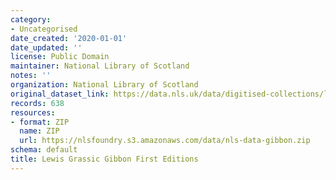 ```yaml
---
category:
- Uncategorised
date_created: '2020-01-01'
date_updated: ''
license: Public Domain
maintainer: National Library of Scotland
notes: ''
organization: National Library of Scotland
original_dataset_link: https://data.nls.uk/data/digitised-collections/lewis-grassic-gibbon-first-editions/
records: 638
resources:
- format: ZIP
  name: ZIP
  url: https://nlsfoundry.s3.amazonaws.com/data/nls-data-gibbon.zip
schema: default
title: Lewis Grassic Gibbon First Editions
---
```

